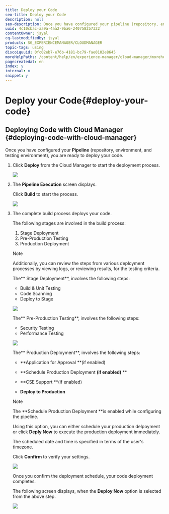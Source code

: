 ```yaml
---
title: Deploy your Code
seo-title: Deploy your Code
description: null
seo-description: Once you have configured your pipeline (repository, environment, and testing environment), you are ready to deploy your code. Follow this page to learn more.
uuid: 4c10cbac-aa9a-4aa2-9ba6-240758257322
contentOwner: jsyal
cq-lastmodifiedby: jsyal
products: SG_EXPERIENCEMANAGER/CLOUDMANAGER
topic-tags: using
discoiquuid: 0fc02eb7-e76b-4181-bc79-fae0102e8645
moreHelpPaths: /content/help/en/experience-manager/cloud-manager/morehelp/using;/content/help/en/experience-manager/cloud-manager/morehelp/using
pagecreatedat: en
index: y
internal: n
snippet: y
---
```


# Deploy your Code{#deploy-your-code}

## Deploying Code with Cloud Manager {#deploying-code-with-cloud-manager}

Once you have configured your **Pipeline** (repository, environment, and testing environment), you are ready to deploy your code.

1. Click **Deploy** from the Cloud Manager to start the deployment process.

   ![](assets/screen_shot_2018-07-18at110042pm.png)

1. The **Pipeline Execution** screen displays.

   Click **Build** to start the process.

   ![](assets/screen_shot_2018-07-18at101116pm.png)

1. The complete build process deploys your code.

   The following stages are involved in the build process:

    1. Stage Deployment
    1. Pre-Production Testing
    1. Production Deployment

   >[!NOTE]
   >
   >Additionally, you can review the steps from various deployment processes by viewing logs, or reviewing results, for the testing criteria.

   The** Stage Deployment**, involves the following steps:

    * Build & Unit Testing
    * Code Scanning
    * Deploy to Stage

   ![](assets/screen_shot_2018-07-19at75742pm.png)

   The** Pre-Production Testing**, involves the following steps:

    * Security Testing
    * Performance Testing

   ![](assets/screen_shot_2018-05-30at115748am.png)

   The** Production Deployment**, involves the following steps:

    * **Application for Approval **(if enabled)
    * **Schedule Production Deployment **(if enabled)** 
      **
    
    * **CSE Support **(if enabled)
    * **Deploy to Production**

   >[!NOTE]
   >
   >The **Schedule Production Deployment **is enabled while configuring the pipeline.
   >
   >
   >Using this option, you can either schedule your production delpoyment or click **Deply Now** to execute the production deployment immediately.
   >
   >
   >The scheduled date and time is specified in terms of the user's timezone.
   >
   >
   >Click **Confirm** to verify your settings.

   ![](assets/screen_shot_2018-07-19at74908pm.png)

   Once you confirm the deployment schedule, your code deployment completes.

   The following screen displays, when the **Deploy Now** option is selected from the above step.

   ![](assets/screen_shot_2018-07-19at85757pm.png)

